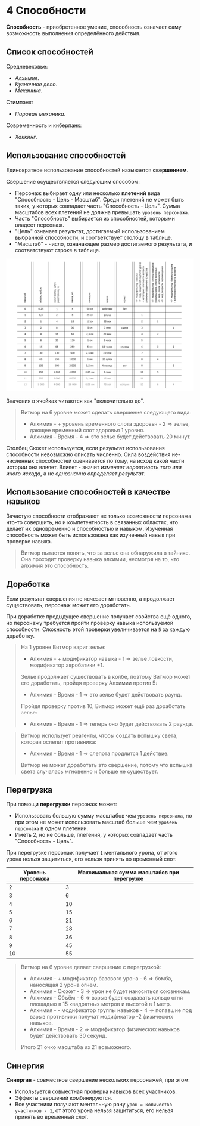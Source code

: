 # 4 Способности

**Способность** - приобретенное умение, способность означает саму возможность выполнения определённого действия.

## Список способностей

Средневековье:
- _Алхимия_.
- _Кузнечное дело_.
- _Механика_.

Стимпанк:
- _Паровая механика_.

Современность и киберпанк:
- _Хаккинг_.

## Использование способностей

Единократное использование способностей называется **свершением**.

Свершение осуществляется следующим способом:
- Персонаж выбирает одну или несколько **плетений** вида "Способность - Цель - Масштаб".
  Среди плетений не может быть таких, у которых совпадает часть "Способность - Цель".
  Сумма масштабов всех плетений не должна превышать `уровень персонажа`.
- Часть "Способность" выбирается из способностей, которыми владеет персонаж.
- "Цель" означает результат, достигаемый использованием выбранной способности, и соответствует столбцу в таблице.
- "Масштаб" - число, означающее размер достигаемого результата, и соответствуют строке в таблице.

![](img/5_abilities.png)

Значения в ячейках читаются как "включительно до".

>Витмор на 6 уровне может сделать свершение следующего вида:
>- Алхимия - + уровень временного слота здоровья - 2 => зелье, дающее временный слот здоровья 1 уровня.
>- Алхимия - Время - 4 => это зелье будет действовать 20 минут.

Столбец Сюжет используется, если результат использования способности невозможно описать численно.
Сила воздействия не-численных способностей оценивается по тому, на исход какой части истории она влияет.
Влияет - значит _изменяет вероятность того или иного исхода_, а не _однозначно определяет результат_.

## Использование способностей в качестве навыков

Зачастую способности отображают не только возможности персонажа что-то совершить,
но и компетентность в связанных областях, что делает их одновременно и способностью и навыком.
Изученная способность может быть использована как изученный навык при проверке навыка.

>Витмор пытается понять, что за зелье она обнаружила в тайнике.
>Она проходит проверку навыка алхимии, несмотря на то, что алхимия это способность.

## Доработка

Если результат свершения не исчезает мгновенно, а продолжает существовать, персонаж может его доработать.

При доработке предыдущее свершение получает свойства ещё одного,
но персонажу требуется пройти проверку навыка используемой способности.
Сложность этой проверки увеличивается на `5` за каждую доработку.

>На 1 уровне Витмор варит зелье:
>- Алхимия - + модификатор навыка - 1 => зелье ловкости, модификатор акробатики +1.
>
>Зелье продолжает существовать в колбе, поэтому Витмор может его доработать, пройдя проверку Алхимии против 5:
>- Алхимия - Время - 1 => это зелье будет действовать раунд.
>
>Пройдя проверку против 10, Витмор может ещё раз доработать зелье:
>- Алхимия - Время - 1 => теперь оно будет действовать 2 раунда.

>Витмор использует реагенты, чтобы создать вспышку света, которая ослепит противника:
>- Алхимия - Время - 1 => слепота продлится 1 действие.
>
>Витмор не может доработать это свершение, потому что вспышка света случалась мгновенно и больше не существует.

## Перегрузка

При помощи **перегрузки** персонаж может:
- Использовать большую сумму масштабов чем `уровень персонажа`,
  но при этом не может использовать масштаб больше чем `уровень персонажа` в одном плетении.
- Иметь 2, но не больше, плетения, у которых совпадает часть "Способность - Цель".

При перегрузке персонаж получает `1` ментального урона,
от этого урона нельзя защититься, его нельзя принять во временный слот.

Уровень персонажа | Максимальная сумма масштабов при перегрузке
---|---
2 | 3
3 | 6
4 | 10
5 | 15
6 | 21
7 | 28
8 | 36
9 | 45
10 | 55

>Витмор на 6 уровне делает свершение с перегрузкой:
>- Алхимия - + модификатор базового урона - 6 => бомба, наносящая 2 урона огнем.
>- Алхимия - Сюжет - 3 => урон не будет наноситься союзникам.
>- Алхимия - Объём - 6 => взрыв будет создавать кольцо огня площадью в 15 квадратных метров и высотой в 1 метр.
>- Алхимия - - модификатор группы навыков - 4 => попавшие под взрыв противники получат модификатор -2 физических навыков.
>- Алхимия - Время - 2 => модификатор физических навыков будет действовать 30 секунд.
>
>Итого 21 очко масштаба из 21 возможного.

## Синергия

**Синергия** - совместное свершение нескольких персонажей, при этом:
- Используется совместная проверка навыков всех участников.
- Эффекты свершений комбинируются.
- Все участники получают ментальную рану `урон = количество участников - 1`,
  от этого урона нельзя защититься, его нельзя принять во временный слот.